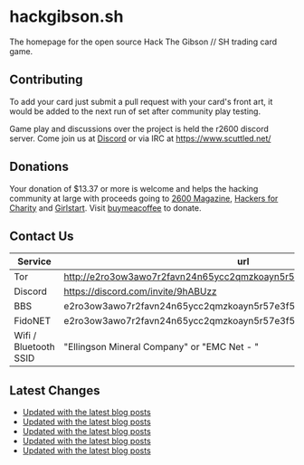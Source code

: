 # hackgibson.sh
The homepage for the open source Hack The Gibson // SH trading card game.


## Contributing

To add your card just submit a pull request with your card's front art, it would be added to the next run of set after community play testing.

Game play and discussions over the project is held the r2600 discord server. Come join us at [Discord](https://discord.com/invite/9hABUzz) or via IRC at https://www.scuttled.net/


## Donations

Your donation of $13.37 or more is welcome and helps the hacking community at large with proceeds going to [2600 Magazine](https://2600.com/), [Hackers for Charity](https://hackersforcharity.org) and [Girlstart](https://girlstart.org).  Visit [buymeacoffee](https://www.buymeacoffee.com/hackgibson.sh) to donate.


## Contact Us

Service | url
-|-
Tor | http://e2ro3ow3awo7r2favn24n65ycc2qmzkoayn5r57e3f56nvjwdcgg32ad.onion
Discord | https://discord.com/invite/9hABUzz
BBS | e2ro3ow3awo7r2favn24n65ycc2qmzkoayn5r57e3f56nvjwdcgg32ad.onion:23
FidoNET | e2ro3ow3awo7r2favn24n65ycc2qmzkoayn5r57e3f56nvjwdcgg32ad.onion:24554
Wifi / Bluetooth SSID | "Ellingson Mineral Company" or "EMC Net - <fidonet address>"

## Latest Changes
<!-- BLOG-POST-LIST:START -->
- [Updated with the latest blog posts](https://github.com/DFW2600/hackgibson.sh/commit/d62ba7d677153d7f8bc669ffb1d34cd7dac95d0f)
- [Updated with the latest blog posts](https://github.com/DFW2600/hackgibson.sh/commit/d9bbb6992b814aa79abf177b949e718d8739732d)
- [Updated with the latest blog posts](https://github.com/DFW2600/hackgibson.sh/commit/b29eaccb19b8b0cd57dcde7908417bda6a0e195f)
- [Updated with the latest blog posts](https://github.com/DFW2600/hackgibson.sh/commit/d7609580273b93cd5174e245db06a0117ef958f3)
- [Updated with the latest blog posts](https://github.com/DFW2600/hackgibson.sh/commit/fdb69f9b9e7905d6ab9457bd1d13310ac9257eb1)
<!-- BLOG-POST-LIST:END -->
